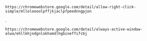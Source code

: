     https://chromewebstore.google.com/detail/allow-right-click-simple/mlloloooolpffjkjaclpfpeednngpjon
.

    https://chromewebstore.google.com/detail/always-active-window-alwa/ehllkhjndgnlokhomdlhgbineffifcbj
